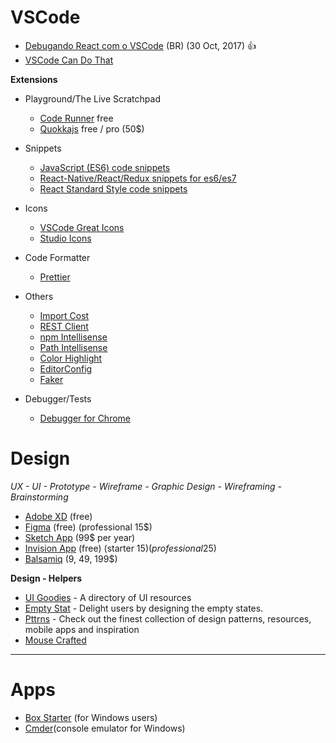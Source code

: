 # VSCode

- [Debugando React com o VSCode](https://medium.com/code-prestige/debugando-react-com-o-vscode-efffc6f08233) (BR) (30 Oct, 2017) :thumbsup:
- [VSCode Can Do That](https://vscodecandothat.com/)

**Extensions**

- Playground/The Live Scratchpad
    - [Code Runner](https://marketplace.visualstudio.com/items?itemName=formulahendry.code-runner) free
    - [Quokkajs](https://quokkajs.com/) free / pro (50$)

- Snippets
    - [JavaScript (ES6) code snippets](https://marketplace.visualstudio.com/items?itemName=xabikos.JavaScriptSnippets)
    - [React-Native/React/Redux snippets for es6/es7](https://marketplace.visualstudio.com/items?itemName=EQuimper.react-native-react-redux)
    - [React Standard Style code snippets](https://marketplace.visualstudio.com/items?itemName=TimonVS.ReactSnippetsStandard)

- Icons
    - [VSCode Great Icons](https://marketplace.visualstudio.com/items?itemName=emmanuelbeziat.vscode-great-icons)
    - [Studio Icons](https://marketplace.visualstudio.com/items?itemName=jtlowe.vscode-icon-theme)

- Code Formatter
    - [Prettier](https://github.com/prettier/prettier-vscode)

- Others
    - [Import Cost](https://marketplace.visualstudio.com/items?itemName=wix.vscode-import-cost)
    - [REST Client](https://marketplace.visualstudio.com/items?itemName=humao.rest-client)
    - [npm Intellisense](https://marketplace.visualstudio.com/items?itemName=christian-kohler.npm-intellisense)
    - [Path Intellisense](https://marketplace.visualstudio.com/items?itemName=christian-kohler.path-intellisense)
    - [Color Highlight](https://marketplace.visualstudio.com/items?itemName=naumovs.color-highlight)
    - [EditorConfig](https://marketplace.visualstudio.com/items?itemName=EditorConfig.EditorConfig)
    - [Faker](https://marketplace.visualstudio.com/items?itemName=deerawan.vscode-faker)

- Debugger/Tests
    - [Debugger for Chrome](https://marketplace.visualstudio.com/items?itemName=msjsdiag.debugger-for-chrome)

# Design

*UX - UI - Prototype - Wireframe - Graphic Design - Wireframing - Brainstorming*

- [Adobe XD](https://www.adobe.com/br/products/xd.html) (free)
- [Figma](https://www.figma.com/features/) (free) (professional 15$)
- [Sketch App](https://www.sketchapp.com/) (99$ per year)
- [Invision App](https://www.invisionapp.com/) (free) (starter 15$) (professional 25$)
- [Balsamiq](https://balsamiq.com/) (9, 49, 199$)

**Design - Helpers**

- [UI Goodies](http://uigoodies.com) - A directory of UI resources
- [Empty Stat](http://emptystat.es/) - Delight users by designing the empty states.
- [Pttrns](https://pttrns.com/) - Check out the finest collection of design patterns, resources, mobile apps and inspiration
- [Mouse Crafted](https://mousecrafted.com/)

---

# Apps

- [Box Starter](https://boxstarter.org/) (for Windows users)
- [Cmder](http://cmder.net/)(console emulator for Windows)

